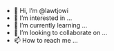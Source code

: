 - 👋 Hi, I’m @lawtjowi
- 👀 I’m interested in ...
- 🌱 I’m currently learning ...
- 💞️ I’m looking to collaborate on ...
- 📫 How to reach me ...

<!---
lawtjowi/lawtjowi is a ✨ special ✨ repository because its `README.md` (this file) appears on your GitHub profile.
You can click the Preview link to take a look at your changes.
--->
